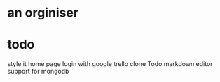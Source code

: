 # an orginiser

# todo
style it
home page
login with google
trello clone
Todo
markdown editor
support for mongodb
